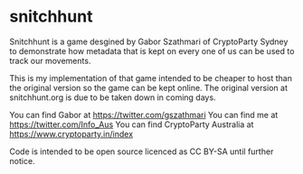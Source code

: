 # snitchhunt

Snitchhunt is a game desgined by Gabor Szathmari of CryptoParty Sydney to demonstrate how metadata that is kept on every one of us can
be used to track our movements.

This is my implementation of that game intended to be cheaper to host than the original version so the game can be kept online. 
The original version at snitchhunt.org is due to be taken down in coming days. 

You can find Gabor at https://twitter.com/gszathmari
You can find me at https://twitter.com/Info_Aus
You can find CryptoParty Australia at https://www.cryptoparty.in/index

Code is intended to be open source licenced as CC BY-SA until further notice.
